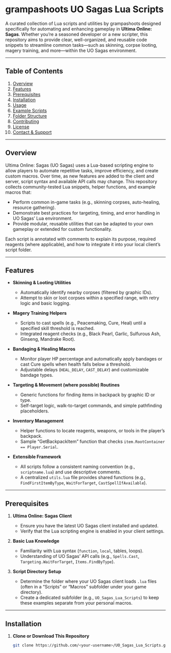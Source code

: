 # grampashoots UO Sagas Lua Scripts

A curated collection of Lua scripts and utilities by grampashoots designed specifically for automating and enhancing gameplay in **Ultima Online: Sagas**. Whether you’re a seasoned developer or a new scripter, this repository aims to provide clear, well-organized, and reusable code snippets to streamline common tasks—such as skinning, corpse looting, magery training, and more—within the UO Sagas environment.

---

## Table of Contents

1. [Overview](#overview)  
2. [Features](#features)  
3. [Prerequisites](#prerequisites)  
4. [Installation](#installation)  
5. [Usage](#usage)  
6. [Example Scripts](#example-scripts)  
7. [Folder Structure](#folder-structure)  
8. [Contributing](#contributing)  
9. [License](#license)  
10. [Contact & Support](#contact--support)  

---

## Overview

Ultima Online: Sagas (UO Sagas) uses a Lua-based scripting engine to allow players to automate repetitive tasks, improve efficiency, and create custom macros. Over time, as new features are added to the client and server, script syntax and available API calls may change. This repository collects community-tested Lua snippets, helper functions, and example macros that:

- Perform common in-game tasks (e.g., skinning corpses, auto-healing, resource gathering).  
- Demonstrate best practices for targeting, timing, and error handling in UO Sagas’ Lua environment.  
- Provide modular, reusable utilities that can be adapted to your own gameplay or extended for custom functionality.  

Each script is annotated with comments to explain its purpose, required reagents (where applicable), and how to integrate it into your local client’s script folder.

---

## Features

- **Skinning & Looting Utilities**  
  - Automatically identify nearby corpses (filtered by graphic IDs).  
  - Attempt to skin or loot corpses within a specified range, with retry logic and basic logging.  

- **Magery Training Helpers**  
  - Scripts to cast spells (e.g., Peacemaking, Cure, Heal) until a specified skill threshold is reached.  
  - Integrated reagent checks (e.g., Black Pearl, Garlic, Sulfurous Ash, Ginseng, Mandrake Root).  

- **Bandaging & Healing Macros**  
  - Monitor player HP percentage and automatically apply bandages or cast Cure spells when health falls below a threshold.  
  - Adjustable delays (`HEAL_DELAY`, `CAST_DELAY`) and customizable bandage types.  

- **Targeting & Movement (where possible) Routines**  
  - Generic functions for finding items in backpack by graphic ID or type.  
  - Self-target logic, walk-to-target commands, and simple pathfinding placeholders.  

- **Inventory Management**  
  - Helper functions to locate reagents, weapons, or tools in the player’s backpack.  
  - Sample “GetBackpackItem” function that checks `item.RootContainer == Player.Serial`.  

- **Extensible Framework**  
  - All scripts follow a consistent naming convention (e.g., `scriptname.lua`) and use descriptive comments.  
  - A centralized `utils.lua` file provides shared functions (e.g., `FindFirstItemByType`, `WaitForTarget`, `CastSpellIfAvailable`).  

---

## Prerequisites

1. **Ultima Online: Sagas Client**  
   - Ensure you have the latest UO Sagas client installed and updated.  
   - Verify that the Lua scripting engine is enabled in your client settings.

2. **Basic Lua Knowledge**  
   - Familiarity with Lua syntax (`function`, `local`, tables, loops).  
   - Understanding of UO Sagas’ API calls (e.g., `Spells.Cast`, `Targeting.WaitForTarget`, `Items.FindByType`).

3. **Script Directory Setup**  
   - Determine the folder where your UO Sagas client loads `.lua` files (often in a “Scripts” or “Macros” subfolder under your game directory).  
   - Create a dedicated subfolder (e.g., `UO_Sagas_Lua_Scripts`) to keep these examples separate from your personal macros.

---

## Installation

1. **Clone or Download This Repository**  
   ```bash
   git clone https://github.com/<your-username>/UO_Sagas_Lua_Scripts.git
